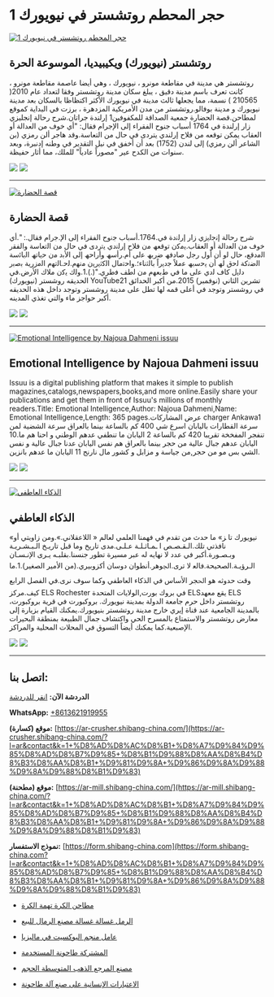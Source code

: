 # 1 حجر المحطم روتشستر في نيويورك

<a href="https://swt.shibang-china.com/?l=ar&img&k=1+%D8%AD%D8%AC%D8%B1+%D8%A7%D9%84%D9%85%D8%AD%D8%B7%D9%85+%D8%B1%D9%88%D8%AA%D8%B4%D8%B3%D8%AA%D8%B1+%D9%81%D9%8A+%D9%86%D9%8A%D9%88%D9%8A%D9%88%D8%B1%D9%83" target="_blank">![1 حجر المحطم روتشستر في نيويورك](http://static.shibang-china.com/all-800x300/1340.jpg)</a>

## روتشستر (نيويورك) ويكيبيديا، الموسوعة الحرة
روتشستر هي مدينة في مقاطعة مونرو ، نيويورك ، وهي أيضا عاصمة مقاطعة مونرو ، كانت تعرف باسم مدينة دقيق ، يبلغ سكان مدينة روتشستر وفقا لتعداد عام 2010( 210565 ) نسمة، مما يجعلها ثالث مدينة في نيويورك الأكثر اكتظاظا بالسكان بعد مدينة نيويورك و مدينة بوفالو.روتشستر من مدن الأمريكية المزدهرة ، برزت في البداية كموقع لمطاحن.قصة الحضارة جمعية الصداقة للمكفوفين1 إرلندة جراتان.شرح رحالة إنجليزي زار إرلندة في 1764 أسباب جنوح الفقراء إلى الإجرام فقال: &quot;أي خوف من العدالة أو العقاب يمكن توقعه من فلاح إرلندي يتردى في حال من التعاسة.وقد هاجر ألن رمزي (بن الشاعر ألن رمزي) إلى لندن (1752) بعد أن أخفق في نيل التقدير في وطنه إدنبرة، وبعد سنوات من الكدح عير &quot;مصوراً عادياً&quot; للملك، مما أثار حفيظة.


<a href="https://whatsapp.shibangsoft.com/WhatsApp.php" target="_blank" title="WhatsApp">![](http://static.shibang-china.com/icon/whatsapp.png)</a> <a href="https://swt.shibang-china.com/?l=ar&icon&k=1+%D8%AD%D8%AC%D8%B1+%D8%A7%D9%84%D9%85%D8%AD%D8%B7%D9%85+%D8%B1%D9%88%D8%AA%D8%B4%D8%B3%D8%AA%D8%B1+%D9%81%D9%8A+%D9%86%D9%8A%D9%88%D9%8A%D9%88%D8%B1%D9%83" target="_blank">![](http://static.shibang-china.com/icon/chat-ar.png)</a>

---

<a href="https://swt.shibang-china.com/?l=ar&img&k=1+%D8%AD%D8%AC%D8%B1+%D8%A7%D9%84%D9%85%D8%AD%D8%B7%D9%85+%D8%B1%D9%88%D8%AA%D8%B4%D8%B3%D8%AA%D8%B1+%D9%81%D9%8A+%D9%86%D9%8A%D9%88%D9%8A%D9%88%D8%B1%D9%83" target="_blank">![قصة الحضارة](http://static.shibang-china.com/all-800x300/45.jpg)</a>

## قصة الحضارة
ﺷرح رﺣﺎﻟﺔ إﻧﺟﻟﯾزي زار إرﻟﻧدة ﻓﻲ.1764.أﺳﺑﺎب ﺟﻧوح اﻟﻔﻘراء إﻟﯽ اﻹ.ﺟرام ﻓﻘﺎل.: &quot;.أي ﺧوف ﻣن اﻟﻌداﻟﺔ أو اﻟﻌﻘﺎب.ﯾﻣﮐن ﺗوﻗﻌﮫ ﻣن ﻓﻼح إرﻟﻧدي ﯾﺗردى ﻓﻲ ﺣﺎل ﻣن اﻟﺗﻌﺎﺳﺔ واﻟﻔﻘر اﻟﻣدﻗﻊ، ﺣﺎل ﻟو أن أول رﺟل ﺻﺎدﻓﮫ ﺿرﺑﮫ ﻋﻟﯽ أم.رأﺳﮫ وأراﺣﮫ إﻟﯽ اﻷﺑد ﻣن ﺣﯾﺎﺗﮫ اﻟﺑﺎﺋﺳﺔ اﻟﺿﻧﮐﺔ ﻟﺣق ﻟﮫ أن ﯾﺣﺳﺑﮫ ﻋﻣﻼً ﺟدﯾراً ﺑﺎﻟﺛﻧﺎء؛.واﺣﺗﻣﺎل اﻟﮐﺛﯾرﯾن ﻣﻧﮭم.ﻟﺣ.ﺎﻟﺗﮭم اﻟﻣزرﯾﺔ ﺑﺻﺑر دﻟﯾل ﮐﺎف ﻟدي ﻋﻟﯽ ﻣﺎ ﻓﻲ طﺑﻌﮭم ﻣن ﻟطف ﻓطري.&quot;(.).1.وﻟك ﯾﮐن ﻣﻼك اﻷرض.في الحديقه روشستر (نيويورك) YouTube21 تشرين الثاني (نوفمبر) 2015.من أكبر الحدائق في روشستر وتوجد في أعلى قمه لها تطل على مدينة روشستر وتوجد داخل هذه الحديقه أكبر حواجز ماء والتي تغذي المدينه.


<a href="https://whatsapp.shibangsoft.com/WhatsApp.php" target="_blank" title="WhatsApp">![](http://static.shibang-china.com/icon/whatsapp.png)</a> <a href="https://swt.shibang-china.com/?l=ar&icon&k=1+%D8%AD%D8%AC%D8%B1+%D8%A7%D9%84%D9%85%D8%AD%D8%B7%D9%85+%D8%B1%D9%88%D8%AA%D8%B4%D8%B3%D8%AA%D8%B1+%D9%81%D9%8A+%D9%86%D9%8A%D9%88%D9%8A%D9%88%D8%B1%D9%83" target="_blank">![](http://static.shibang-china.com/icon/chat-ar.png)</a>

---

<a href="https://swt.shibang-china.com/?l=ar&img&k=1+%D8%AD%D8%AC%D8%B1+%D8%A7%D9%84%D9%85%D8%AD%D8%B7%D9%85+%D8%B1%D9%88%D8%AA%D8%B4%D8%B3%D8%AA%D8%B1+%D9%81%D9%8A+%D9%86%D9%8A%D9%88%D9%8A%D9%88%D8%B1%D9%83" target="_blank">![Emotional Intelligence by Najoua Dahmeni issuu](http://static.shibang-china.com/all-800x300/770.jpg)</a>

## Emotional Intelligence by Najoua Dahmeni issuu
Issuu is a digital publishing platform that makes it simple to publish magazines,catalogs,newspapers,books,and more online.Easily share your publications and get them in front of Issuu&#39;s millions of monthly readers.Title: Emotional Intelligence,Author: Najoua Dahmeni,Name: Emotional Intelligence,Length: 365 pages.عرض المشاركات charger Ankawa1 سرعة القطارات باليابان اسرع شي 400 كم بالساعة بينما بالعراق سرعة الشضية لمن تنفجر المفخخة تقريبا 420 كم بالساعة 2 اليابان ما تنطفي عدهم الوطني و احنا هم ما.10 اليابان عدهم جبال عالية من حجر بينما بالعراق هم نفس اليابان عدنا جبال عالية و نفس الشي بس مو من حجر,من جياسة و مزابل و كشور مال نارنج 11 اليابان ما عدهم بانزين.


<a href="https://whatsapp.shibangsoft.com/WhatsApp.php" target="_blank" title="WhatsApp">![](http://static.shibang-china.com/icon/whatsapp.png)</a> <a href="https://swt.shibang-china.com/?l=ar&icon&k=1+%D8%AD%D8%AC%D8%B1+%D8%A7%D9%84%D9%85%D8%AD%D8%B7%D9%85+%D8%B1%D9%88%D8%AA%D8%B4%D8%B3%D8%AA%D8%B1+%D9%81%D9%8A+%D9%86%D9%8A%D9%88%D9%8A%D9%88%D8%B1%D9%83" target="_blank">![](http://static.shibang-china.com/icon/chat-ar.png)</a>

---

<a href="https://swt.shibang-china.com/?l=ar&img&k=1+%D8%AD%D8%AC%D8%B1+%D8%A7%D9%84%D9%85%D8%AD%D8%B7%D9%85+%D8%B1%D9%88%D8%AA%D8%B4%D8%B3%D8%AA%D8%B1+%D9%81%D9%8A+%D9%86%D9%8A%D9%88%D9%8A%D9%88%D8%B1%D9%83" target="_blank">![الذكاء العاطفي](http://static.shibang-china.com/all-800x300/171.jpg)</a>

## الذكاء العاطفي
«ﻧﻴﻮﻳﻮرك ﺗﺎ ﺰ» ﻣﺎ ﺣﺪث ﻣﻦ ﺗﻘﺪم ﻓﻲ ﻓﻬﻤﻨﺎ اﻟﻌﻠﻤﻲ ﻟﻌﺎﻟﻢ « اﻟﻼﻋﻘﻼﻧﻲ.».وﻣﻦ زاوﻳﺘﻲ أو ﻧﺎﻓﺬﺗﻲ ﺗﻠﻚ.اﻟـﻘـﺼـﺺ ا ـﻤـﺎﺛـﻠـﺔ ﻋـﻠـﻰ.ﻣﺪى ﺗﺎرﻳﺦ وﻣﺎ ﻗﺒﻞ ﺗﺎرﻳـﺦ اﻟـﺒـﺸـﺮﻳـﺔ وﺑـﺼـﻮرة.أﻛﺒﺮ ﻓﻲ ﻋﺪد ﻻ ﻧﻬﺎﻳﻪ ﻟﻪ ﻋﺒﺮ ﻣﺴﻴﺮة ﺗﻄﻮر ﺟﻨﺴﻨﺎ.ﺑﻘﻠﺒـﻪ ﻳـﺮى اﻹﻧـﺴـﺎن اﻟـﺮؤﻳـﺔ.اﻟﺼﺤﻴﺤﺔ.ﻓﺎﻟﻌ ﻻ ﺗﺮى.اﳉﻮﻫﺮ.أﻧﻄﻮان دوﺳﺎن أﻛﺰوﺑﻴﺮي.(ﻣﻦ اﻷﻣﻴﺮ اﻟﺼﻐﻴﺮ).1.ﻣﺎ وﻗﺖ ﺣﺪوﺛﻪ ﻫﻮ اﳊﺠﺮ اﻷﺳﺎس ﻓﻲ اﻟﺬﻛﺎء اﻟﻌﺎﻃﻔﻲ وﻛﻤﺎ ﺳﻮف ﻧﺮى.ﻓﻲ اﻟﻔﺼﻞ اﻟﺮاﺑﻊ ﻛﻴﻒ.مركز ELS Rochester في بروك بورت,الولايات المتحدة ELSيقع معهد ELS روتشستر داخل حرم جامعة الدولة بمدينة نيويورك. بروكبورت في قرية بروكبورت، بالمدينة الجامعية عند قناة إيري خارج مدينة روتشستر بنيويورك.يمكنك القيام بزيارة إلى معارض روتشستر والاستمتاع بالمسرح الحي واكتشاف جمال الطبيعة بمنطقة البحيرات الإصبعية.كما يمكنك أيضاً التسوق في المحلات المحلية والمراكز.


<a href="https://whatsapp.shibangsoft.com/WhatsApp.php" target="_blank" title="WhatsApp">![](http://static.shibang-china.com/icon/whatsapp.png)</a> <a href="https://swt.shibang-china.com/?l=ar&icon&k=1+%D8%AD%D8%AC%D8%B1+%D8%A7%D9%84%D9%85%D8%AD%D8%B7%D9%85+%D8%B1%D9%88%D8%AA%D8%B4%D8%B3%D8%AA%D8%B1+%D9%81%D9%8A+%D9%86%D9%8A%D9%88%D9%8A%D9%88%D8%B1%D9%83" target="_blank">![](http://static.shibang-china.com/icon/chat-ar.png)</a>

---
## اتصل بنا:

**الدردشة الآن:** [انقر للدردشة](https://swt.shibang-china.com?l=ar&contact&k=1+%D8%AD%D8%AC%D8%B1+%D8%A7%D9%84%D9%85%D8%AD%D8%B7%D9%85+%D8%B1%D9%88%D8%AA%D8%B4%D8%B3%D8%AA%D8%B1+%D9%81%D9%8A+%D9%86%D9%8A%D9%88%D9%8A%D9%88%D8%B1%D9%83)

**WhatsApp:**  [+8613621919955](https://whatsapp.shibangsoft.com/WhatsApp.php)

**موقع (كسارة):** [https://ar-crusher.shibang-china.com/](https://ar-crusher.shibang-china.com/?l=ar&contact&k=1+%D8%AD%D8%AC%D8%B1+%D8%A7%D9%84%D9%85%D8%AD%D8%B7%D9%85+%D8%B1%D9%88%D8%AA%D8%B4%D8%B3%D8%AA%D8%B1+%D9%81%D9%8A+%D9%86%D9%8A%D9%88%D9%8A%D9%88%D8%B1%D9%83)

**موقع (مطحنة):** [https://ar-mill.shibang-china.com/](https://ar-mill.shibang-china.com/?l=ar&contact&k=1+%D8%AD%D8%AC%D8%B1+%D8%A7%D9%84%D9%85%D8%AD%D8%B7%D9%85+%D8%B1%D9%88%D8%AA%D8%B4%D8%B3%D8%AA%D8%B1+%D9%81%D9%8A+%D9%86%D9%8A%D9%88%D9%8A%D9%88%D8%B1%D9%83)

**نموذج الاستفسار:** [https://form.shibang-china.com](https://form.shibang-china.com?l=ar&contact&k=1+%D8%AD%D8%AC%D8%B1+%D8%A7%D9%84%D9%85%D8%AD%D8%B7%D9%85+%D8%B1%D9%88%D8%AA%D8%B4%D8%B3%D8%AA%D8%B1+%D9%81%D9%8A+%D9%86%D9%8A%D9%88%D9%8A%D9%88%D8%B1%D9%83)

* [مطاحن الكرة تهمة الكرة](../27/%D9%85%D8%B7%D8%A7%D8%AD%D9%86%20%D8%A7%D9%84%D9%83%D8%B1%D8%A9%20%D8%AA%D9%87%D9%85%D8%A9%20%D8%A7%D9%84%D9%83%D8%B1%D8%A9.md)

* [الرمل غسالة غسالة مصنع الرمال للبيع](../26/%D8%A7%D9%84%D8%B1%D9%85%D9%84%20%D8%BA%D8%B3%D8%A7%D9%84%D8%A9%20%D8%BA%D8%B3%D8%A7%D9%84%D8%A9%20%D9%85%D8%B5%D9%86%D8%B9%20%D8%A7%D9%84%D8%B1%D9%85%D8%A7%D9%84%20%D9%84%D9%84%D8%A8%D9%8A%D8%B9.md)

* [عامل منجم البوكسيت في ماليزيا](../26/%D8%B9%D8%A7%D9%85%D9%84%20%D9%85%D9%86%D8%AC%D9%85%20%D8%A7%D9%84%D8%A8%D9%88%D9%83%D8%B3%D9%8A%D8%AA%20%D9%81%D9%8A%20%D9%85%D8%A7%D9%84%D9%8A%D8%B2%D9%8A%D8%A7.md)

* [المشتركة طاحونة المستخدمة](../28/%D8%A7%D9%84%D9%85%D8%B4%D8%AA%D8%B1%D9%83%D8%A9%20%D8%B7%D8%A7%D8%AD%D9%88%D9%86%D8%A9%20%D8%A7%D9%84%D9%85%D8%B3%D8%AA%D8%AE%D8%AF%D9%85%D8%A9.md)

* [مصنع المرجع الذهب المتوسطة الحجم](../28/%D9%85%D8%B5%D9%86%D8%B9%20%D8%A7%D9%84%D9%85%D8%B1%D8%AC%D8%B9%20%D8%A7%D9%84%D8%B0%D9%87%D8%A8%20%D8%A7%D9%84%D9%85%D8%AA%D9%88%D8%B3%D8%B7%D8%A9%20%D8%A7%D9%84%D8%AD%D8%AC%D9%85.md)

* [الاعتبارات الإنسانية على صنع آلة طاحونة](../30/%D8%A7%D9%84%D8%A7%D8%B9%D8%AA%D8%A8%D8%A7%D8%B1%D8%A7%D8%AA%20%D8%A7%D9%84%D8%A5%D9%86%D8%B3%D8%A7%D9%86%D9%8A%D8%A9%20%D8%B9%D9%84%D9%89%20%D8%B5%D9%86%D8%B9%20%D8%A2%D9%84%D8%A9%20%D8%B7%D8%A7%D8%AD%D9%88%D9%86%D8%A9.md)